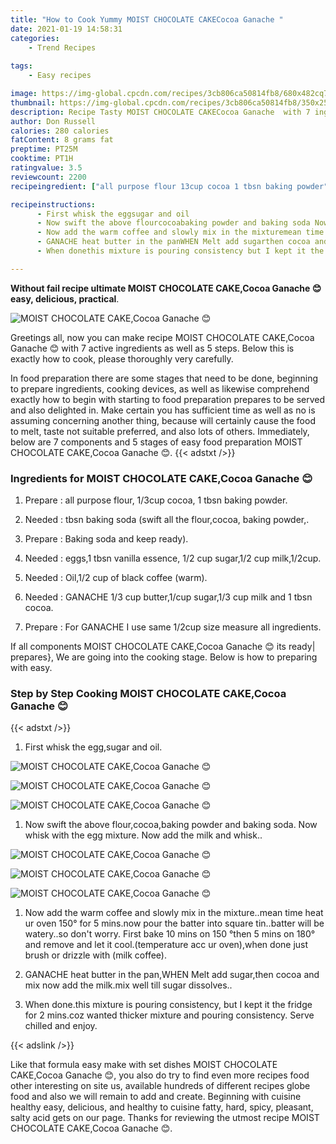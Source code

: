 ```yaml
---
title: "How to Cook Yummy MOIST CHOCOLATE CAKECocoa Ganache "
date: 2021-01-19 14:58:31
categories:
    - Trend Recipes
    
tags:
    - Easy recipes

image: https://img-global.cpcdn.com/recipes/3cb806ca50814fb8/680x482cq70/moist-chocolate-cakecocoa-ganache-😊-recipe-main-photo.jpg
thumbnail: https://img-global.cpcdn.com/recipes/3cb806ca50814fb8/350x250cq70/moist-chocolate-cakecocoa-ganache-😊-recipe-main-photo.jpg
description: Recipe Tasty MOIST CHOCOLATE CAKECocoa Ganache  with 7 ingredients and 5 stages of easy cooking.
author: Don Russell
calories: 280 calories
fatContent: 8 grams fat
preptime: PT25M
cooktime: PT1H
ratingvalue: 3.5
reviewcount: 2200
recipeingredient: ["all purpose flour 13cup cocoa 1 tbsn baking powder", "tbsn baking soda swift all the flourcocoa baking powder", "Baking soda and keep ready", "eggs1 tbsn vanilla essence 12 cup sugar12 cup milk12cup", "Oil12 cup of black coffee warm", "GANACHE 13 cup butter1cup sugar13 cup milk and 1 tbsn cocoa", "For GANACHE I use same 12cup size measure all ingredients"]

recipeinstructions: 
      - First whisk the eggsugar and oil 
      - Now swift the above flourcocoabaking powder and baking soda Now whisk with the egg mixture Now add the milk and whisk 
      - Now add the warm coffee and slowly mix in the mixturemean time heat ur oven 150 for 5 minsnow pour the batter into square tinbatter will be wateryso dont worry First bake 10 mins on 150 then 5 mins on 180 and remove and let it cooltemperature acc ur ovenwhen done just brush or drizzle with milk coffee 
      - GANACHE heat butter in the panWHEN Melt add sugarthen cocoa and mix now add the milkmix well till sugar dissolves 
      - When donethis mixture is pouring consistency but I kept it the fridge for 2 minscoz wanted thicker mixture and pouring consistency Serve chilled and enjoy

---
```




**Without fail recipe ultimate MOIST CHOCOLATE CAKE,Cocoa Ganache 😊 easy, delicious, practical**. 


![MOIST CHOCOLATE CAKE,Cocoa Ganache 😊](https://img-global.cpcdn.com/recipes/3cb806ca50814fb8/680x482cq70/moist-chocolate-cakecocoa-ganache-😊-recipe-main-photo.jpg "MOIST CHOCOLATE CAKE,Cocoa Ganache 😊")




Greetings all, now you can make recipe MOIST CHOCOLATE CAKE,Cocoa Ganache 😊 with 7 active ingredients as well as 5 steps. Below this is exactly how to cook, please thoroughly very carefully.

In food preparation there are some stages that need to be done, beginning to prepare ingredients, cooking devices, as well as likewise comprehend exactly how to begin with starting to food preparation prepares to be served and also delighted in. Make certain you has sufficient time as well as no is assuming concerning another thing, because will certainly cause the food to melt, taste not suitable preferred, and also lots of others. Immediately, below are 7 components and 5 stages of easy food preparation MOIST CHOCOLATE CAKE,Cocoa Ganache 😊.
{{< adstxt />}}

### Ingredients for MOIST CHOCOLATE CAKE,Cocoa Ganache 😊


1. Prepare  : all purpose flour, 1/3cup cocoa, 1 tbsn baking powder.

1. Needed  : tbsn baking soda (swift all the flour,cocoa, baking powder,.

1. Prepare  : Baking soda and keep ready).

1. Needed  : eggs,1 tbsn vanilla essence, 1/2 cup sugar,1/2 cup milk,1/2cup.

1. Needed  : Oil,1/2 cup of black coffee (warm).

1. Needed  : GANACHE 1/3 cup butter,1/cup sugar,1/3 cup milk and 1 tbsn cocoa.

1. Prepare  : For GANACHE I use same 1/2cup size measure all ingredients.



If all components MOIST CHOCOLATE CAKE,Cocoa Ganache 😊 its ready| prepares}, We are going into the cooking stage. Below is how to preparing with easy.

### Step by Step Cooking MOIST CHOCOLATE CAKE,Cocoa Ganache 😊

{{< adstxt />}}


1. First whisk the egg,sugar and oil.



![MOIST CHOCOLATE CAKE,Cocoa Ganache 😊](https://img-global.cpcdn.com/steps/5fe66fd29ec1a43f/160x128cq70/moist-chocolate-cakecocoa-ganache-😊-recipe-step-1-photo.jpg" "MOIST CHOCOLATE CAKE,Cocoa Ganache 😊")

![MOIST CHOCOLATE CAKE,Cocoa Ganache 😊](https://img-global.cpcdn.com/steps/977a17426ce98843/160x128cq70/moist-chocolate-cakecocoa-ganache-😊-recipe-step-1-photo.jpg" "MOIST CHOCOLATE CAKE,Cocoa Ganache 😊")

![MOIST CHOCOLATE CAKE,Cocoa Ganache 😊](https://img-global.cpcdn.com/steps/ad3765aa1e9067c8/160x128cq70/moist-chocolate-cakecocoa-ganache-😊-recipe-step-1-photo.jpg" "MOIST CHOCOLATE CAKE,Cocoa Ganache 😊")



1. Now swift the above flour,cocoa,baking powder and baking soda. Now whisk with the egg mixture. Now add the milk and whisk..



![MOIST CHOCOLATE CAKE,Cocoa Ganache 😊](https://img-global.cpcdn.com/steps/f48b1f8479563ae9/160x128cq70/moist-chocolate-cakecocoa-ganache-😊-recipe-step-2-photo.jpg" "MOIST CHOCOLATE CAKE,Cocoa Ganache 😊")

![MOIST CHOCOLATE CAKE,Cocoa Ganache 😊](https://img-global.cpcdn.com/steps/f72b37b22450a645/160x128cq70/moist-chocolate-cakecocoa-ganache-😊-recipe-step-2-photo.jpg" "MOIST CHOCOLATE CAKE,Cocoa Ganache 😊")

![MOIST CHOCOLATE CAKE,Cocoa Ganache 😊](https://img-global.cpcdn.com/steps/4cc8c4920ba37bd7/160x128cq70/moist-chocolate-cakecocoa-ganache-😊-recipe-step-2-photo.jpg" "MOIST CHOCOLATE CAKE,Cocoa Ganache 😊")



1. Now add the warm coffee and slowly mix in the mixture..mean time heat ur oven 150° for 5 mins.now pour the batter into square tin..batter will be watery..so don&#39;t worry. First bake 10 mins on 150 °then 5 mins on 180° and remove and let it cool.(temperature acc ur oven),when done just brush or drizzle with (milk coffee).



1. GANACHE heat butter in the pan,WHEN Melt add sugar,then cocoa and mix now add the milk.mix well till sugar dissolves..



1. When done.this mixture is pouring consistency, but I kept it the fridge for 2 mins.coz wanted thicker mixture and pouring consistency. Serve chilled and enjoy.





{{< adslink />}}

Like that formula easy make with set dishes MOIST CHOCOLATE CAKE,Cocoa Ganache 😊, you also do try to find even more recipes food other interesting on site us, available hundreds of different recipes globe food and also we will remain to add and create. Beginning with cuisine healthy easy, delicious, and healthy to cuisine fatty, hard, spicy, pleasant, salty acid gets on our page. Thanks for reviewing the utmost recipe MOIST CHOCOLATE CAKE,Cocoa Ganache 😊.
